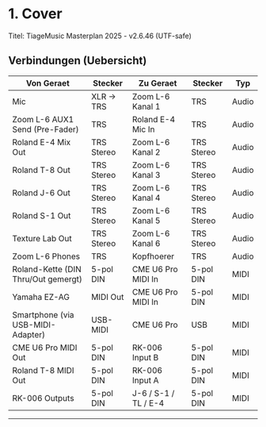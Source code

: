 # 1. Cover
Titel: TiageMusic Masterplan 2025 - v2.6.46 (UTF-safe)

## Verbindungen (Uebersicht)

| Von Geraet | Stecker | Zu Geraet | Stecker | Typ |
|-----------|---------|----------|---------|-----|
| Mic | XLR -> TRS | Zoom L-6 Kanal 1 | TRS | Audio |
| Zoom L-6 AUX1 Send (Pre-Fader) | TRS | Roland E-4 Mic In | TRS | Audio |
| Roland E-4 Mix Out | TRS Stereo | Zoom L-6 Kanal 2 | TRS Stereo | Audio |
| Roland T-8 Out | TRS Stereo | Zoom L-6 Kanal 3 | TRS Stereo | Audio |
| Roland J-6 Out | TRS Stereo | Zoom L-6 Kanal 4 | TRS Stereo | Audio |
| Roland S-1 Out | TRS Stereo | Zoom L-6 Kanal 5 | TRS Stereo | Audio |
| Texture Lab Out | TRS Stereo | Zoom L-6 Kanal 6 | TRS Stereo | Audio |
| Zoom L-6 Phones | TRS | Kopfhoerer | TRS | Audio |
| Roland-Kette (DIN Thru/Out gemergt) | 5-pol DIN | CME U6 Pro MIDI In | 5-pol DIN | MIDI |
| Yamaha EZ-AG | MIDI Out | CME U6 Pro MIDI In | 5-pol DIN | MIDI |
| Smartphone (via USB-MIDI-Adapter) | USB-MIDI | CME U6 Pro | USB | MIDI |
| CME U6 Pro MIDI Out | 5-pol DIN | RK-006 Input B | 5-pol DIN | MIDI |
| Roland T-8 MIDI Out | 5-pol DIN | RK-006 Input A | 5-pol DIN | MIDI |
| RK-006 Outputs | 5-pol DIN | J-6 / S-1 / TL / E-4 | 5-pol DIN | MIDI |

---
